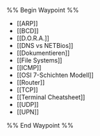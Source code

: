 %% Begin Waypoint %%
- [[ARP]]
- [[BCD]]
- [[D.O.R.A.]]
- [[DNS vs NETBios]]
- [[Dokumentieren]]
- [[File Systems]]
- [[ICMP]]
- [[OSI 7-Schichten Modell]]
- [[Router]]
- [[TCP]]
- [[Terminal Cheatsheet]]
- [[UDP]]
- [[UPN]]

%% End Waypoint %%